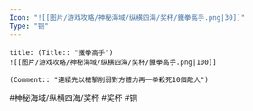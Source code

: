 ```yaml
---
Icon: "![[图片/游戏攻略/神秘海域/纵横四海/奖杯/鐵拳高手.png|30]]"
Type: "铜"
---
```

```ad-common-bronze-trophy
title: (Title:: "鐵拳高手")
![[图片/游戏攻略/神秘海域/纵横四海/奖杯/鐵拳高手.png|100]]

(Comment:: "連續先以槍擊削弱對方體力再一拳殺死10個敵人")
```

#神秘海域/纵横四海/奖杯 #奖杯 #铜
